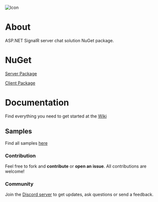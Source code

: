 ![Icon](https://i.imgur.com/AhzBf9P.png)

# About
ASP.NET SignalR server chat solution NuGet package.

# NuGet
[Server Package](https://www.nuget.org/packages/jihadkhawaja.mobilechat.server/)

[Client Package](https://www.nuget.org/packages/jihadkhawaja.mobilechat.client/)

# Documentation
Find everything you need to get started at the [Wiki](https://github.com/jihadkhawaja/mobilechat.server/wiki)

## Samples
Find all samples [here](https://github.com/jihadkhawaja/mobilechat.server/network/dependents)

### Contribution
Feel free to fork and **contribute** or **open an issue**. All contributions are welcome!

### Community
Join the [Discord server](https://discord.gg/9KMAM2RKVC) to get updates, ask questions or send a feedback.
